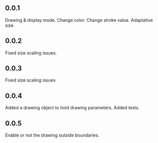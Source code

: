 ## 0.0.1

Drawing & display mode.
Change color.
Change stroke value.
Adaptative size.

## 0.0.2

Fixed size scaling issues.

## 0.0.3

Fixed size scaling issues

## 0.0.4

Added a drawing object to hold drawing parameters.
Added tests.

## 0.0.5

Enable or not the drawing outside boundaries.